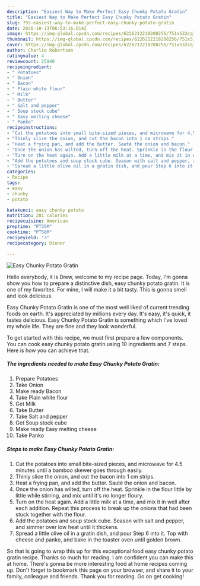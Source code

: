 ```yaml
---
description: "Easiest Way to Make Perfect Easy Chunky Potato Gratin"
title: "Easiest Way to Make Perfect Easy Chunky Potato Gratin"
slug: 755-easiest-way-to-make-perfect-easy-chunky-potato-gratin
date: 2020-10-13T06:53:16.014Z
image: https://img-global.cpcdn.com/recipes/6226212218208256/751x532cq70/easy-chunky-potato-gratin-recipe-main-photo.jpg
thumbnail: https://img-global.cpcdn.com/recipes/6226212218208256/751x532cq70/easy-chunky-potato-gratin-recipe-main-photo.jpg
cover: https://img-global.cpcdn.com/recipes/6226212218208256/751x532cq70/easy-chunky-potato-gratin-recipe-main-photo.jpg
author: Charlie Robertson
ratingvalue: 4
reviewcount: 25940
recipeingredient:
- " Potatoes"
- " Onion"
- " Bacon"
- " Plain white flour"
- " Milk"
- " Butter"
- " Salt and pepper"
- " Soup stock cube"
- " Easy melting cheese"
- " Panko"
recipeinstructions:
- "Cut the potatoes into small bite-sized pieces, and microwave for 4.5 minutes until a bamboo skewer goes through easily."
- "Thinly slice the onion, and cut the bacon into 1 cm strips."
- "Heat a frying pan, and add the butter. Sauté the onion and bacon."
- "Once the onion has wilted, turn off the heat. Sprinkle in the flour little by little while stirring, and mix until it&#39;s no longer floury."
- "Turn on the heat again. Add a little milk at a time, and mix it in well after each addition. Repeat this process to break up the onions that had been stuck together with the flour."
- "Add the potatoes and soup stock cube. Season with salt and pepper, and simmer over low heat until it thickens."
- "Spread a little olive oil in a gratin dish, and pour Step 6 into it. Top with cheese and panko, and bake in the toaster oven until golden brown."
categories:
- Recipe
tags:
- easy
- chunky
- potato

katakunci: easy chunky potato 
nutrition: 281 calories
recipecuisine: American
preptime: "PT35M"
cooktime: "PT58M"
recipeyield: "3"
recipecategory: Dinner

---
```



![Easy Chunky Potato Gratin](https://img-global.cpcdn.com/recipes/6226212218208256/751x532cq70/easy-chunky-potato-gratin-recipe-main-photo.jpg)

Hello everybody, it is Drew, welcome to my recipe page. Today, I'm gonna show you how to prepare a distinctive dish, easy chunky potato gratin. It is one of my favorites. For mine, I will make it a bit tasty. This is gonna smell and look delicious.

Easy Chunky Potato Gratin is one of the most well liked of current trending foods on earth. It's appreciated by millions every day. It's easy, it's quick, it tastes delicious. Easy Chunky Potato Gratin is something which I've loved my whole life. They are fine and they look wonderful.




To get started with this recipe, we must first prepare a few components. You can cook easy chunky potato gratin using 10 ingredients and 7 steps. Here is how you can achieve that.

<!--inarticleads1-->

##### The ingredients needed to make Easy Chunky Potato Gratin:

1. Prepare  Potatoes
1. Take  Onion
1. Make ready  Bacon
1. Take  Plain white flour
1. Get  Milk
1. Take  Butter
1. Take  Salt and pepper
1. Get  Soup stock cube
1. Make ready  Easy melting cheese
1. Take  Panko




<!--inarticleads2-->

##### Steps to make Easy Chunky Potato Gratin:

1. Cut the potatoes into small bite-sized pieces, and microwave for 4.5 minutes until a bamboo skewer goes through easily.
1. Thinly slice the onion, and cut the bacon into 1 cm strips.
1. Heat a frying pan, and add the butter. Sauté the onion and bacon.
1. Once the onion has wilted, turn off the heat. Sprinkle in the flour little by little while stirring, and mix until it&#39;s no longer floury.
1. Turn on the heat again. Add a little milk at a time, and mix it in well after each addition. Repeat this process to break up the onions that had been stuck together with the flour.
1. Add the potatoes and soup stock cube. Season with salt and pepper, and simmer over low heat until it thickens.
1. Spread a little olive oil in a gratin dish, and pour Step 6 into it. Top with cheese and panko, and bake in the toaster oven until golden brown.




So that is going to wrap this up for this exceptional food easy chunky potato gratin recipe. Thanks so much for reading. I am confident you can make this at home. There's gonna be more interesting food at home recipes coming up. Don't forget to bookmark this page on your browser, and share it to your family, colleague and friends. Thank you for reading. Go on get cooking!
